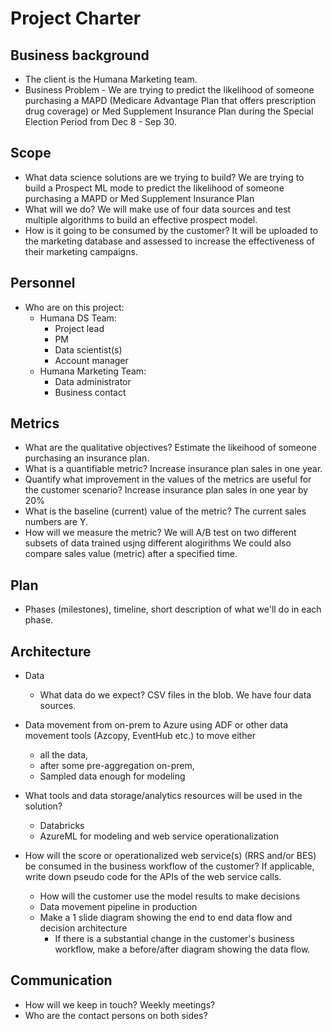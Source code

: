 # Project Charter

## Business background

* The client is the Humana Marketing team.
* Business Problem - We are trying to predict the likelihood of someone purchasing a MAPD (Medicare Advantage Plan that offers prescription drug coverage) or Med Supplement Insurance Plan during the Special Election Period from Dec 8 - Sep 30.

## Scope
* What data science solutions are we trying to build?
We are trying to build a Prospect ML mode to predict the likelihood of someone purchasing a MAPD or Med Supplement Insurance Plan 
* What will we do?
We will make use of four data sources and test multiple algorithms to build an effective prospect model.
* How is it going to be consumed by the customer? 
It will be uploaded to the marketing database and assessed to increase the effectiveness of their marketing campaigns.

## Personnel
* Who are on this project:
	* Humana DS Team:
		* Project lead
		* PM
		* Data scientist(s)
		* Account manager
	* Humana Marketing Team:
		* Data administrator
		* Business contact
	
## Metrics
* What are the qualitative objectives? Estimate the likeihood of someone purchasing an insurance plan.
* What is a quantifiable metric? Increase insurance plan sales in one year.
* Quantify what improvement in the values of the metrics are useful for the customer scenario? Increase insurance plan sales in one year by 20%
* What is the baseline (current) value of the metric? The current sales numbers are Y.
* How will we measure the metric? We will A/B test on two different subsets of data trained usjng different alogirithms We could also compare sales value (metric) after a specified time.

## Plan
* Phases (milestones), timeline, short description of what we'll do in each phase.

## Architecture
* Data
  * What data do we expect? CSV files in the blob. We have four data sources.
* Data movement from on-prem to Azure using ADF or other data movement tools (Azcopy, EventHub etc.) to move either
  * all the data, 
  * after some pre-aggregation on-prem,
  * Sampled data enough for modeling 

* What tools and data storage/analytics resources will be used in the solution?
  * Databricks
  * AzureML for modeling and web service operationalization
* How will the score or operationalized web service(s) (RRS and/or BES) be consumed in the business workflow of the customer? If applicable, write down pseudo code for the APIs of the web service calls.
  * How will the customer use the model results to make decisions
  * Data movement pipeline in production
  * Make a 1 slide diagram showing the end to end data flow and decision architecture
    * If there is a substantial change in the customer's business workflow, make a before/after diagram showing the data flow.

## Communication
* How will we keep in touch? Weekly meetings?
* Who are the contact persons on both sides?
